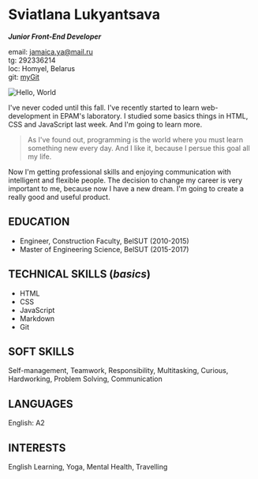 # **Sviatlana Lukyantsava**
***Junior Front-End Developer***

email: jamaica.ya@mail.ru<br/>
tg: 292336214<br/>
loc: Homyel, Belarus<br/>
git: [myGit](https://github.com/Svetki)

![Hello, World](https://i.pinimg.com/564x/3a/2f/c1/3a2fc1dbbb70971e9ee3faa67ffc3e98.jpg "Here I am")

I've never coded until this fall. I've recently started to learn web-development in EPAM's laboratory. I studied some basics things in HTML, CSS and JavaScript last week. And I'm going to learn more.

>As I've found out, programming is the world where you must learn something new every day. And I like it, because I persue this goal all my life.

Now I'm getting professional skills and enjoying communication with intelligent and flexible people. The decision to change my career is very important to me, because now I have a new dream. I'm going to create a really good and useful product.

## EDUCATION
- Engineer, Construction Faculty, BelSUT (2010-2015)
- Master of Engineering Science, BelSUT (2015-2017)

## TECHNICAL SKILLS (*basics*)
* HTML
* CSS
* JavaScript
* Markdown
* Git

## SOFT SKILLS
Self-management, Teamwork, Responsibility, Multitasking, Curious, Hardworking, Problem Solving, Communication

## LANGUAGES
English: A2

## INTERESTS
English Learning, Yoga, Mental Health, Travelling